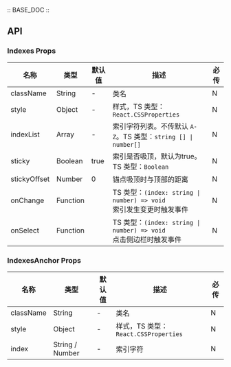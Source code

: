 :: BASE_DOC ::

## API

### Indexes Props

名称 | 类型 | 默认值 | 描述 | 必传
-- | -- | -- | -- | --
className | String | - | 类名 | N
style | Object | - | 样式，TS 类型：`React.CSSProperties` | N
indexList | Array | - | 索引字符列表。不传默认 `A-Z`。TS 类型：`string [] \| number[]` | N
sticky | Boolean | true | 索引是否吸顶，默认为true。TS 类型：`Boolean` | N
stickyOffset | Number | 0 | 锚点吸顶时与顶部的距离	 | N
onChange | Function |  | TS 类型：`(index: string \| number) => void`<br/>索引发生变更时触发事件 | N
onSelect | Function |  | TS 类型：`(index: string \| number) => void`<br/>点击侧边栏时触发事件 | N


### IndexesAnchor Props

名称 | 类型 | 默认值 | 描述 | 必传
-- | -- | -- | -- | --
className | String | - | 类名 | N
style | Object | - | 样式，TS 类型：`React.CSSProperties` | N
index | String / Number | - | 索引字符 | N
